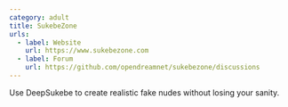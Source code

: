 ```yaml
---
category: adult
title: SukebeZone
urls:
  - label: Website
    url: https://www.sukebezone.com
  - label: Forum
    url: https://github.com/opendreamnet/sukebezone/discussions
---
```


Use DeepSukebe to create realistic fake nudes without losing your sanity.